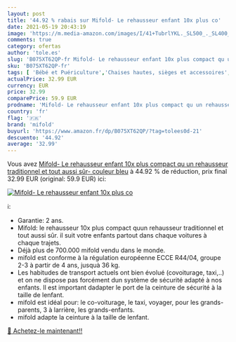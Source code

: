 ```yaml
---
layout: post
title: '44.92 % rabais sur Mifold- Le rehausseur enfant 10x plus co'
date: 2021-05-19 20:43:19
image: 'https://m.media-amazon.com/images/I/41+TubrlYKL._SL500_._SL400_.jpg'
comments: true
category: ofertas
author: 'tole.es'
slug: 'B075XT62QP-fr Mifold- Le rehausseur enfant 10x plus compact qu un...'
sku: 'B075XT62QP-fr'
tags: [ 'Bébé et Puériculture','Chaises hautes, sièges et accessoires','Repas de bébé','Réhausseurs','mifold', ]
actualPrice: 32.99 EUR
currency: EUR
price: 32.99
comparePrice: 59.9 EUR
prodname: 'Mifold- Le rehausseur enfant 10x plus compact qu un rehausseur traditionnel et tout aussi sûr- couleur bleu'
country: 'fr'
flag: '🇫🇷'
brand: 'mifold'
buyurl: 'https://www.amazon.fr/dp/B075XT62QP/?tag=tolees0d-21'
descuento: '44.92'
average: '32.99'
---
```


Vous avez [Mifold- Le rehausseur enfant 10x plus compact qu un rehausseur traditionnel et tout aussi sûr- couleur bleu](https://www.amazon.fr/dp/B075XT62QP/?tag=tolees0d-21)  à  44.92 % de réduction, prix final  32.99 EUR (original: 59.9 EUR) ici:

[![Mifold- Le rehausseur enfant 10x plus co](https://m.media-amazon.com/images/I/41+TubrlYKL._SL500_._SL400_.jpg)](https://www.amazon.fr/dp/B075XT62QP/?tag=tolees0d-21)

ℹ️:

- Garantie: 2 ans.
- Mifold: le rehausseur 10x plus compact quun rehausseur traditionnel et tout aussi sûr. il suit votre enfants partout dans chaque voitures à chaque trajets.
- Déjà plus de 700.000 mifold vendu dans le monde.
- mifold est conforme à la régulation européenne ECCE R44/04, groupe 2-3 à partir de 4 ans, jusquà 36 kg.
- Les habitudes de transport actuels ont bien évolué (covoiturage, taxi,..) et on ne dispose pas forcément dun système de sécurité adapté à nos enfants. Il est important dadapter le port de la ceinture de sécurité à la taille de lenfant.
- mifold est idéal pour: le co-voiturage, le taxi, voyager, pour les grands-parents, 3 à larrière, les grands-enfants.
- mifold adapte la ceinture à la taille de lenfant.

[🛒 Achetez-le maintenant!!](https://www.amazon.fr/dp/B075XT62QP/?tag=tolees0d-21)
